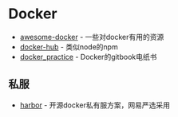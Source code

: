 # Docker

- [awesome-docker](https://github.com/veggiemonk/awesome-docker) - 一些对docker有用的资源
- [docker-hub](https://hub.docker.com/) - 类似node的npm
- [docker_practice](https://github.com/yeasy/docker_practice) - Docker的gitbook电纸书

## 私服

- [harbor](https://github.com/goharbor/harbor) - 开源docker私有服方案，网易严选采用